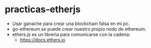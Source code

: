 # practicas-etherjs

- Usar ganache para crear una blockchain falsa en mi pc.
- go-ethereum se puede crear nuestro propio nodo de ethereum.
- ethers.js es un libreria para comunicarse con la cadena:
    -   https://docs.ethers.io
